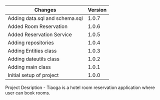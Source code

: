 Changes  | Version
------------- | -------------
Adding data.sql and schema.sql | 1.0.7 |
Added Room Reservation | 1.0.6 |
Added Reservation Service | 1.0.5 |
Adding repositories | 1.0.4 |
Adding Entities class   | 1.0.3 |
Adding dateutils class  | 1.0.2 |
Adding main class  | 1.0.1 |
Initial setup of project  | 1.0.0 |


Project Desription - Tiaoga is a hotel room reservation application where user can book rooms. 

